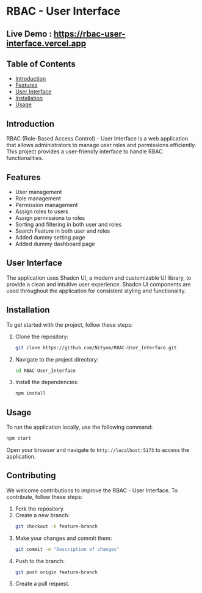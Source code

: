 
# RBAC - User Interface

## Live Demo : https://rbac-user-interface.vercel.app

## Table of Contents

- [Introduction](#introduction)
- [Features](#features)
- [User Interface](#user-interface)
- [Installation](#installation)
- [Usage](#usage)


## Introduction

RBAC (Role-Based Access Control) - User Interface is a web application that allows administrators to manage user roles and permissions efficiently. This project provides a user-friendly interface to handle RBAC functionalities.

## Features

- User management
- Role management
- Permission management
- Assign roles to users
- Assign permissions to roles
- Sorting and filtering in both user and roles
- Search Feature in both user and roles
- Added dummy setting page
- Added dummy dashboard page 


## User Interface

The application uses Shadcn UI, a modern and customizable UI library, to provide a clean and intuitive user experience. Shadcn UI components are used throughout the application for consistent styling and functionality.

## Installation

To get started with the project, follow these steps:

1. Clone the repository:
    ```bash
    git clone https://github.com/Nityom/RBAC-User_Interface.git
    ```
2. Navigate to the project directory:
    ```bash
    cd RBAC-User_Interface
    ```
3. Install the dependencies:
    ```bash
    npm install
    ```

## Usage

To run the application locally, use the following command:
```bash
npm start
```
Open your browser and navigate to `http://localhost:5173` to access the application.

## Contributing

We welcome contributions to improve the RBAC - User Interface. To contribute, follow these steps:

1. Fork the repository.
2. Create a new branch:
    ```bash
    git checkout -b feature-branch
    ```
3. Make your changes and commit them:
    ```bash
    git commit -m "Description of changes"
    ```
4. Push to the branch:
    ```bash
    git push origin feature-branch
    ```
5. Create a pull request.
